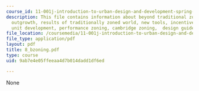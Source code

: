 ```yaml
---
course_id: 11-001j-introduction-to-urban-design-and-development-spring-2006
description: This file contains information about beyond traditional zoning, it's
  outgrowth, results of traditionally zoned world, new tools, incentive zoning, planned
  unit development, performance zoning, cambridge zoning,  design guidelines and images.
file_location: /coursemedia/11-001j-introduction-to-urban-design-and-development-spring-2006/9ab7e4e05ffeeaa4d7b014dadd1df6ed_8_bzoning.pdf
file_type: application/pdf
layout: pdf
title: 8_bzoning.pdf
type: course
uid: 9ab7e4e05ffeeaa4d7b014dadd1df6ed

---
```

None